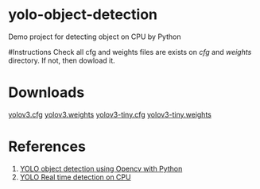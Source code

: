 # yolo-object-detection
Demo project for detecting object on CPU by Python

#Instructions
Check all cfg and weights files are exists on *cfg* and *weights* directory. If not, then dowload it.

# Downloads
[yolov3.cfg](https://github.com/pjreddie/darknet/blob/master/cfg/yolov3.cfg)
[yolov3.weights](https://pjreddie.com/media/files/yolov3.weights)
[yolov3-tiny.cfg](https://github.com/pjreddie/darknet/blob/master/cfg/yolov3-tiny.cfg)
[yolov3-tiny.weights](https://pjreddie.com/media/files/yolov3-tiny.weights)

# References
1. [YOLO object detection using Opencv with Python](https://pysource.com/2019/06/27/yolo-object-detection-using-opencv-with-python/)
2. [YOLO Real time detection on CPU](https://pysource.com/2019/07/08/yolo-real-time-detection-on-cpu/)
